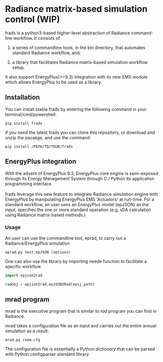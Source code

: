 # Radiance matrix-based simulation control (WIP)

frads is a python3-based higher-level abstraction of Radiance command-line workflow. It consists of 

1) a series of commandline tools, in the bin directory, that automates standard Radiance workflow, and;

2) a library that facilitates Radiance matrix-based simulation workflow setup.

It also support EnergyPlus(>=9.3) integration with its new EMS module which allows EnergyPlus to be used as a library.


## Installation

You can install stable frads by entering the following command in your terminal/cmd/powershell:

```
pip install frads
```
If you need the latest frads you can clone this repository, or download and unzip the pacakge, and use the command:
```
pip install /PATH/TO/YOUR/frads
```

## EnergyPlus integration
With the advent of EnergyPlus 9.3, EnergyPlus core engine is semi-exposed through its Energy Management System through C / Python its application programming interface. <br><br>
frads leverage this new feature to integrate Radiance simulation engine with EnergyPlus by manipulating EnergyPlus EMS 'Actuators' at run-time. For a standard workflow, an user uses an EnergyPlus model (epJSON) as the input, specifies the one or more standard operation (e.g. sDA calculation using Radiance matrix-based methods.)
### Usage
An user can use the commandline tool, eprad, to carry out a Radiance/EnergyPlus simulation
```
eprad.py test.epJSON (options)
```
One can also use the library by importing neede function to facilitate a specific workflow
```python
import epjson2rad

radobj = epjson2rad.epJSON2Rad(epsj_path)
```

## mrad program
mrad is the executive program that is similar to *rad* program you can find in Radiance.

mrad takes a configuration file as an input and carries out the entire annual simulation as a result:
```
mrad.py room.cfg
```
The configuration file is essentially a Python *dictionary* that can be parsed with Python configparser standard library

